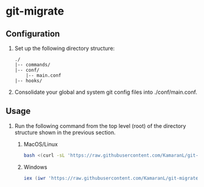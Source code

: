 # git-migrate

## Configuration

1. Set up the following directory structure:

   ```text
   ./
   |-- commands/
   |-- conf/
       |-- main.conf
   |-- hooks/
   ```

2. Consolidate your global and system git config files into ./conf/main.conf.

## Usage

1. Run the following command from the top level (root) of the directory structure shown in the previous section.
   1. MacOS/Linux

       ```bash
       bash <(curl -sL 'https://raw.githubusercontent.com/KamaranL/git-migrate/main/install.sh')

       ```

   2. Windows

       ```powershell
       iex (iwr 'https://raw.githubusercontent.com/KamaranL/git-migrate/main/Install.ps1').Content
       ```
